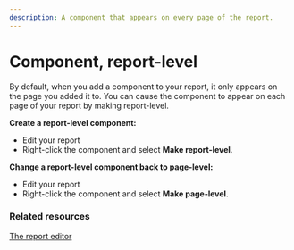 ```yaml
---
description: A component that appears on every page of the report.
---
```


# Component, report-level

By default, when you add a component to your report, it only appears on the page you added it to. You can cause the component to appear on each page of your report by making report-level.

**Create a report-level component:**

* Edit your report
* Right-click the component and select **Make report-level**.

**Change a report-level component back to page-level:**

* Edit your report
* Right-click the component and select **Make page-level**.

### Related resources <a href="#related_resources" id="related_resources"></a>

[The report editor](broken-reference)
